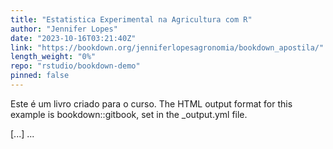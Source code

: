 ```yaml
---
title: "Estatistica Experimental na Agricultura com R"
author: "Jennifer Lopes"
date: "2023-10-16T03:21:40Z"
link: "https://bookdown.org/jenniferlopesagronomia/bookdown_apostila/"
length_weight: "0%"
repo: "rstudio/bookdown-demo"
pinned: false
---
```


<p>Este é um livro criado para o curso. The HTML output format for this example is bookdown::gitbook, set in the _output.yml file.</p> [...]  ...
